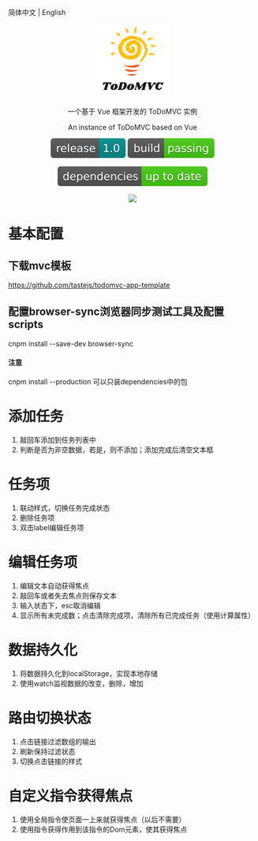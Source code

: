简体中文 | English

<div align="center">

![](https://github.com/welkin-qing/todomvc-vue/blob/master/img/mylogo.png)

一个基于 Vue 框架开发的 ToDoMVC 实例

An instance of ToDoMVC based on Vue

![](https://github.com/welkin-qing/todomvc-vue/blob/master/img/release-1.0-darkcyan.svg)
![](https://github.com/welkin-qing/todomvc-vue/blob/master/img/build-passing-brightgreen.svg)

![](https://github.com/welkin-qing/todomvc-vue/blob/master/img/dependencies-up%20to%20date-brightgreen.svg)

![](https://github.com/welkin-qing/todomvc-vue/blob/license-MIT-darkcyan.svg)

</div>

# 基本配置
## 下载mvc模板
https://github.com/tastejs/todomvc-app-template
## 配置browser-sync浏览器同步测试工具及配置scripts
cnpm install --save-dev browser-sync
#### 注意
cnpm install --production 可以只装dependencies中的包

#  添加任务
1. 敲回车添加到任务列表中
2. 判断是否为非空数据，若是，则不添加；添加完成后清空文本框

# 任务项
1. 联动样式，切换任务完成状态
2. 删除任务项
3. 双击label编辑任务项

# 编辑任务项
1. 编辑文本自动获得焦点
2. 敲回车或者失去焦点则保存文本
3. 输入状态下，esc取消编辑
4. 显示所有未完成数；点击清除完成项，清除所有已完成任务（使用计算属性）

# 数据持久化
1. 将数据持久化到localStorage，实现本地存储
2. 使用watch监视数据的改变，删除，增加

# 路由切换状态
1. 点击链接过滤数组的输出
2. 刷新保持过滤状态
3. 切换点击链接的样式

# 自定义指令获得焦点
1. 使用全局指令使页面一上来就获得焦点（以后不需要）
2. 使用指令获得作用到该指令的Dom元素，使其获得焦点